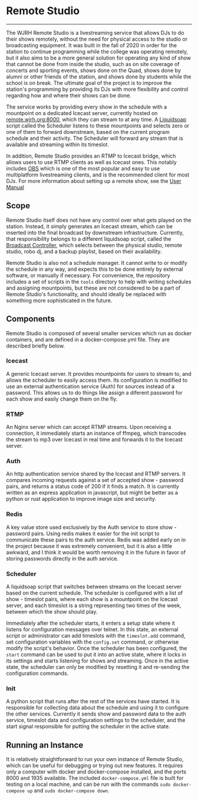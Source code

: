 # Remote Studio

---
The WJRH Remote Studio is a livestreaming service that allows DJs to do their shows remotely, without the need for physical access to the studio or broadcasting equipment. It was built in the fall of 2020 in order for the station to continue programming while the college was operating remotely, but it also aims to be a more general solution for operating any kind of show that cannot be done from inside the studio, such as on site coverage of concerts and sporting events, shows done on the Quad, shows done by alumni or other friends of the station, and shows done by students while the school is on break. The ultimate goal of the project is to improve the station's programming by providing its DJs with more flexibility and control regarding how and where their shows can be done. 

The service works by providing every show in the schedule with a mountpoint on a dedicated Icecast server, currently hosted on [remote.wjrh.org:8000](http://remote.wjrh.org:8000), which they can stream to at any time. A [Liquidsoap](https://www.liquidsoap.info/) script called the Scheduler listens to these mountpoints and selects zero or one of them to forward downstream, based on the current program schedule and their activity. The Scheduler will forward any stream that is available and streaming within its timeslot.

In addition, Remote Studio provides an RTMP to Icecast bridge, which allows users to use RTMP clients as well as Icecast ones. This notably includes [OBS](https://obsproject.com/) which is one of the most popular and easy to use multiplatform livestreaming clients, and is the recommended client for most DJs. 
For more information about setting up a remote show, see the [User Manual](https://github.com/WJRH-Engineering/remote-studio/blob/master/user-manual.md)


## Scope

Remote Studio itself does not have any control over what gets played on the station. Instead, it simply generates an Icecast stream, which can be inserted into the final broadcast by downstream infrastructure. Currently, that responsibility belongs to a different liquidsoap script, called the [Broadcast Controller](TODO), which selects between the physical studio, remote studio, robo dj, and a backup playlist, based on their availability.

Remote Studio is also not a schedule manager. It cannot write to or modify the schedule in any way, and expects this to be done entirely by external software, or manually if necessary. For convenience, the repository includes a set of scripts in the `tools` directory to help with writing schedules and assigning mountpoints, but these are not considered to be a part of Remote Studio's functionality, and should ideally be replaced with something more sophisticated in the future.

## Components

Remote Studio is composed of several smaller services which run as docker containers, and are defined in a docker-compose.yml file. They are described briefly below.

### Icecast

A generic Icecast server. It provides mountpoints for users to stream to, and allows the scheduler to easily access them. Its configuration is modified to use an external authentication service (Auth) for sources instead of a password. This allows us to do things like assign a diferent password for each show and easily change them on the fly. 

### RTMP 

An Nginx server which can accept RTMP streams. Upon receiving a connection, it immediately starts an instance of ffmpeg, which transcodes the stream to mp3 over Icecast in real time and forwards it to the Icecast server.

### Auth

An http authentication service shared by the Icecast and RTMP servers. It compares incoming requests against a set of accepted show - password pairs, and returns a status code of 200 if it finds a match. It is currently written as an express application in javascript, but might be better as a python or rust application to improve image size and security.

### Redis

A key value store used exclusively by the Auth service to store show - password pairs. Using redis makes it easier for the init script to communicate these pairs to the auth service. Redis was added early on in the project because it was extremely convenient, but it is also a little awkward, and I think it would be worth removing it in the future in favor of storing passwords directly in the auth service.

### Scheduler

A liquidsoap script that switches between streams on the Icecast server based on the current schedule. The scheduler is configured with a list of show - timeslot pairs, where each show is a mountpoint on the Icecast server, and each timeslot is a string representing two times of the week, between which the show should play.

Immediately after the scheduler starts, it enters a setup state where it listens for configuration messages over telnet. In this state, an external script or administrator can add timeslots with the `timeslot.add` command, set configuration variables with the `config.set` command, or otherwise modify the script's behavior. Once the scheduler has been configured, the `start` command can be used to put it into an active state, where it locks in its settings and starts listening for shows and streaming. Once in the active state, the scheduler can only be modified by resetting it and re-sending the configuration commands. 

### Init

A python script that runs after the rest of the services have started. It is responsible for collecting data about the schedule and using it to configure the other services. Currently it sends show and password data to the auth service, timeslot data and configuration settings to the scheduler, and the start signal responsible for putting the scheduler in the active state. 

## Running an Instance

It is relatively straightforward to run your own instance of Remote Studio, which can be useful for debugging or trying out new features. It requires only a computer with docker and docker-compose installed, and the ports 8000 and 1935 available. The included `docker-compose.yml` file is built for testing on a local machine, and can be run with the commands `sudo docker-compose up` and `sudo docker-compose down`.

